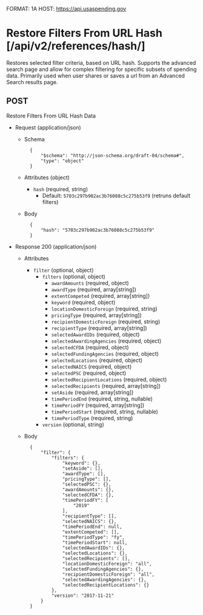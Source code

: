 FORMAT: 1A
HOST: https://api.usaspending.gov

# Restore Filters From URL Hash [/api/v2/references/hash/]

Restores selected filter criteria, based on URL hash. Supports the advanced search page and allow for complex filtering for specific subsets of spending data. Primarily used when user shares or saves a url from an Advanced Search results page.

## POST

Restore Filters From URL Hash Data

+ Request (application/json)
    + Schema

            {
                "$schema": "http://json-schema.org/draft-04/schema#",
                "type": "object"
            }

    + Attributes (object)
        + `hash` (required, string)
            + Default: `5703c297b902ac3b76088c5c275b53f9` (retruns  default filters)

    + Body

            {
                "hash": "5703c297b902ac3b76088c5c275b53f9"
            }

+ Response 200 (application/json)
    + Attributes
        + `filter` (optional, object)
            + `filters` (optional, object)
                + `awardAmounts` (required, object)
                + `awardType` (required, array[string])
                + `extentCompeted` (required, array[string])
                + `keyword` (required, object)
                + `locationDomesticForeign` (required, string)
                + `pricingType` (required, array[string])
                + `recipientDomesticForeign` (required, string)
                + `recipientType` (required, array[string])
                + `selectedAwardIDs` (required, object)
                + `selectedAwardingAgencies` (required, object)
                + `selectedCFDA` (required, object)
                + `selectedFundingAgencies` (required, object)
                + `selectedLocations` (required, object)
                + `selectedNAICS` (required, object)
                + `selectedPSC` (required, object)
                + `selectedRecipientLocations` (required, object)
                + `selectedRecipients` (required, array[string])
                + `setAside` (required, array[string])
                + `timePeriodEnd` (required, string, nullable)
                + `timePeriodFY` (required, array[string])
                + `timePeriodStart` (required, string, nullable)
                + `timePeriodType` (required, string)
            + `version` (optional, string)

    + Body

            {
                "filter": {
                    "filters": {
                        "keyword": {},
                        "setAside": [],
                        "awardType": [],
                        "pricingType": [],
                        "selectedPSC": {},
                        "awardAmounts": {},
                        "selectedCFDA": {},
                        "timePeriodFY": [
                            "2019"
                        ],
                        "recipientType": [],
                        "selectedNAICS": {},
                        "timePeriodEnd": null,
                        "extentCompeted": [],
                        "timePeriodType": "fy",
                        "timePeriodStart": null,
                        "selectedAwardIDs": {},
                        "selectedLocations": {},
                        "selectedRecipients": [],
                        "locationDomesticForeign": "all",
                        "selectedFundingAgencies": {},
                        "recipientDomesticForeign": "all",
                        "selectedAwardingAgencies": {},
                        "selectedRecipientLocations": {}
                    },
                    "version": "2017-11-21"
                }
            }
